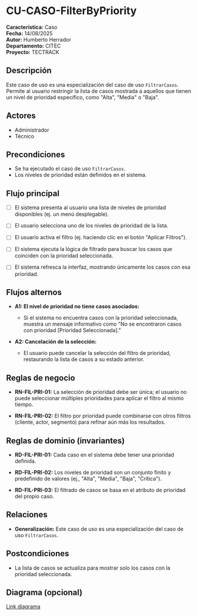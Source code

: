 
# CU-CASO-FilterByPriority  
  

**Característica:** Caso   
**Fecha:** 14/08/2025  
**Autor:** Humberto Herrador  
**Departamento:** CITEC  
**Proyecto:** TECTRACK  
  
  

## Descripción  

Este caso de uso es una especialización del caso de uso `FiltrarCasos`. Permite al usuario restringir la lista de casos mostrada a aquellos que tienen un nivel de prioridad específico, como "Alta", "Media" o "Baja".
  

## Actores  

- Administrador  
- Técnico  
  

## Precondiciones  

- Se ha ejecutado el caso de uso `FiltrarCasos`.  
- Los niveles de prioridad están definidos en el sistema.
  

## Flujo principal  

- [ ]   El sistema presenta al usuario una lista de niveles de prioridad disponibles (ej. un menú desplegable).
- [ ]   El usuario selecciona uno de los niveles de prioridad de la lista.
- [ ]  El usuario activa el filtro (ej. haciendo clic en el botón "Aplicar Filtros").
- [ ]   El sistema ejecuta la lógica de filtrado para buscar los casos que coinciden con la prioridad seleccionada.    
- [ ]   El sistema refresca la interfaz, mostrando únicamente los casos con esa prioridad.  
  

## Flujos alternos  

-   **A1: El nivel de prioridad no tiene casos asociados:**
    
    -   Si el sistema no encuentra casos con la prioridad seleccionada, muestra un mensaje informativo como "No se encontraron casos con prioridad [Prioridad Seleccionada]."
        
-   **A2: Cancelación de la selección:**
    
    -   El usuario puede cancelar la selección del filtro de prioridad, restaurando la lista de casos a su estado anterior.
  

## Reglas de negocio  

-   **RN-FIL-PRI-01:** La selección de prioridad debe ser única; el usuario no puede seleccionar múltiples prioridades para aplicar el filtro al mismo tiempo.
    
-   **RN-FIL-PRI-02:** El filtro por prioridad puede combinarse con otros filtros (cliente, actor, segmento) para refinar aún más los resultados.

## Reglas de dominio (invariantes)  

-   **RD-FIL-PRI-01:** Cada caso en el sistema debe tener una prioridad definida.
    
-   **RD-FIL-PRI-02:** Los niveles de prioridad son un conjunto finito y predefinido de valores (ej., "Alta", "Media", "Baja", "Crítica").
    
-   **RD-FIL-PRI-03:** El filtrado de casos se basa en el atributo de prioridad del propio caso.
  

## Relaciones  

- **Generalización:** Este caso de uso es una especialización del caso de uso `FiltrarCasos`.  
  

## Postcondiciones  

- La lista de casos se actualiza para mostrar solo los casos con la prioridad seleccionada.
  

## Diagrama (opcional)  
[Link diagrama](https://app.diagrams.net/#Hgrupotecun-citec-wbeto/portal-tectrack-vite/use-case-diagram/docs/casos-uso/caso/CU-CASO.drawio#%7B%22pageId%22:%2258KHKjolmZH9Jl-Zs60m%22%7D)


<!--stackedit_data:
eyJoaXN0b3J5IjpbLTExNzQ4NDg5NTMsMTg0MTg3NzMxM119
-->